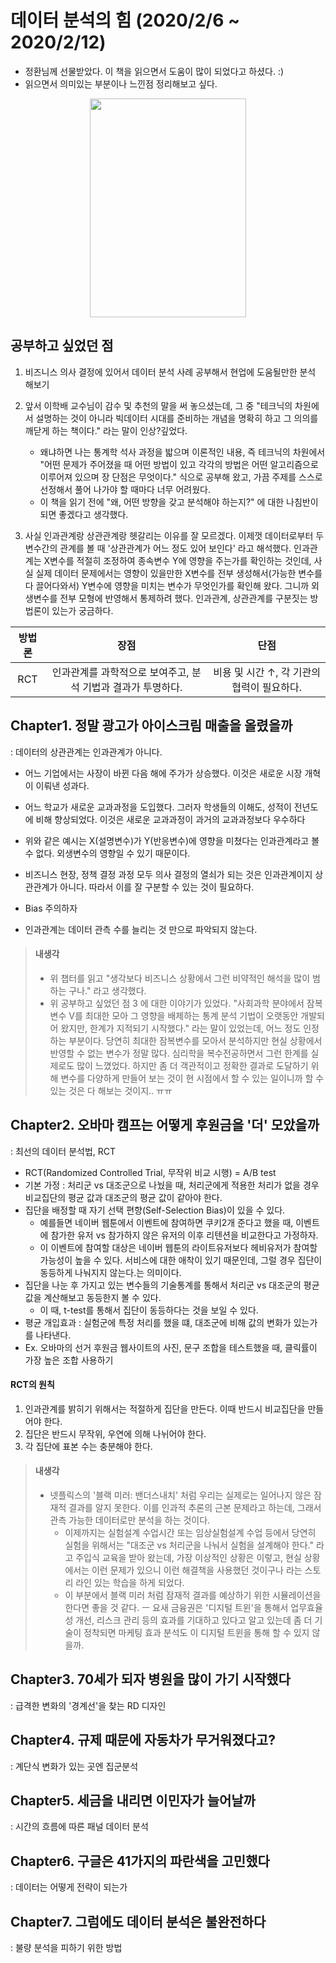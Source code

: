 
# 데이터 분석의 힘 (2020/2/6 ~ 2020/2/12) 
- 정환님께 선물받았다. 이 책을 읽으면서 도움이 많이 되었다고 하셨다. :)
- 읽으면서 의미있는 부분이나 느낀점 정리해보고 싶다. 

<p align="center">
  <img width="250" height="350" src="https://ifh.cc/g/9o2dW.jpg">
</p>

## 공부하고 싶었던 점 
1. 비즈니스 의사 결정에 있어서 데이터 분석 사례 공부해서 현업에 도움될만한 분석 해보기

2. 앞서 이학배 교수님이 감수 및 추천의 말을 써 놓으셨는데, 그 중 "테크닉의 차원에서 설명하는 것이 아니라 빅데이터 시대를 준비하는 개념을 명확히 하고 그 의의를 깨닫게 하는 책이다." 라는 말이 인상?깊었다.
     - 왜냐하면 나는 통계학 석사 과정을 밟으며 이론적인 내용, 즉 테크닉의 차원에서 "어떤 문제가 주어졌을 때 어떤 방법이 있고 각각의 방법은 어떤 알고리즘으로 이루어져 있으며 장 단점은 무엇이다." 식으로 공부해 왔고, 가끔 주제를 스스로 선정해서 풀어 나가야 할 때마다 너무 어려웠다. 
     - 이 책을 읽기 전에 "왜, 어떤 방향을 갖고 분석해야 하는지?" 에 대한 나침반이 되면 좋겠다고 생각했다.

3. 사실 인과관계랑 상관관계랑 헷갈리는 이유를 잘 모르겠다. 이제껏 데이터로부터 두 변수간의 관계를 볼 때 '상관관계가 어느 정도 있어 보인다' 라고 해석했다. 인과관계는 X변수를 적절히 조정하여 종속변수 Y에 영향을 주는가를 확인하는 것인데, 사실 실제 데이터 문제에서는 영향이 있을만한 X변수를 전부 생성해서(가능한 변수를 다 끌어다와서) Y변수에 영향을 미치는 변수가 무엇인가를 확인해 왔다. 그니까 외생변수를 전부 모형에 반영해서 통제하려 했다. 인과관계, 상관관계를 구분짓는 방법론이 있는가 궁금하다.

| 방법론 | 장점 | 단점 |
| :---: | :---: |  :---: |
| RCT | 인과관계를 과학적으로 보여주고, 분석 기법과 결과가 투명하다. | 비용 및 시간 ↑, 각 기관의 협력이 필요하다. | 



## Chapter1. 정말 광고가 아이스크림 매출을 올렸을까
: 데이터의 상관관계는 인과관계가 아니다.

- 어느 기업에서는 사장이 바뀐 다음 해에 주가가 상승했다. 이것은 새로운 시장 개혁이 이뤄낸 성과다. 
- 어느 학교가 새로운 교과과정을 도입했다. 그러자 학생들의 이해도, 성적이 전년도에 비해 향상되었다. 이것은 새로운 교과과정이 과거의 교과과정보다 우수하다 
- 위와 같은 예시는 X(설명변수)가 Y(반응변수)에 영향을 미쳤다는 인과관계라고 볼 수 없다. 외생변수의 영향일 수 있기 때문이다.

- 비즈니스 현장, 정책 결정 과정 모두 의사 결정의 열쇠가 되는 것은 인과관계이지 상관관계가 아니다. 따라서 이를 잘 구분할 수 있는 것이 필요하다. 
- Bias 주의하자 
- 인과관계는 데이터 관측 수를 늘리는 것 만으로 파악되지 않는다.

> #### 내생각
> - 위 챕터를 읽고 "생각보다 비즈니스 상황에서 그런 비약적인 해석을 많이 범하는 구나." 라고 생각했다. 
> - 위 공부하고 싶었던 점 3 에 대한 이야기가 있었다. "사회과학 분야에서 잠복변수 V를 최대한 모아 그 영향을 배제하는 통계 분석 기법이 오랫동안 개발되어 왔지만, 한계가 지적되기 시작했다." 라는 말이 있었는데, 어느 정도 인정하는 부분이다. 당연히 최대한 잠복변수를 모아서 분석하지만 현실 상황에서 반영할 수 없는 변수가 정말 많다. 심리학을 복수전공하면서 그런 한계를 실제로도 많이 느꼈었다. 하지만 좀 더 객관적이고 정확한 결과로 도달하기 위해 변수를 다양하게 만들어 보는 것이 현 시점에서 할 수 있는 일이니까 할 수 있는 것은 다 해보는 것이지.. ㅠㅠ 


## Chapter2. 오바마 캠프는 어떻게 후원금을 '더' 모았을까 
: 최선의 데이터 분석법, RCT

- RCT(Randomized Controlled Trial, 무작위 비교 시행) = A/B test
- 기본 가정 : 처리군 vs 대조군으로 나눴을 때, 처리군에게 적용한 처리가 없을 경우 비교집단의 평균 값과 대조군의 평균 값이 같아야 한다. 
- 집단을 배정할 때 자기 선택 편향(Self-Selection Bias)이 있을 수 있다. 
     - 예를들면 네이버 웹툰에서 이벤트에 참여하면 쿠키2개 준다고 했을 때, 이벤트에 참가한 유저 vs 참가하지 않은 유저의 이후 리텐션을 비교한다고 가정하자. 
     - 이 이벤트에 참여할 대상은 네이버 웹툰의 라이트유저보다 헤비유저가 참여할 가능성이 높을 수 있다. 서비스에 대한 애착이 있기 때문인데, 그럴 경우 집단이 동등하게 나눠지지 않는다.는 의미이다.
- 집단을 나눈 후 가지고 있는 변수들의 기술통계를 통해서 처리군 vs 대조군의 평균 값을 계산해보고 동등한지 볼 수 있다. 
     - 이 때, t-test를 통해서 집단이 동등하다는 것을 보일 수 있다. 
- 평균 개입효과 : 실험군에 특정 처리를 했을 떄, 대조군에 비해 값의 변화가 있는가를 나타낸다.  
- Ex. 오바마의 선거 후원금 웹사이트의 사진, 문구 조합을 테스트했을 때, 클릭률이 가장 높은 조합 사용하기 
#### RCT의 원칙 
1. 인과관계를 밝히기 위해서는 적절하게 집단을 만든다. 이때 반드시 비교집단을 만들어야 한다.
2. 집단은 반드시 무작위, 우연에 의해 나뉘어야 한다.
3. 각 집단에 표본 수는 충분해야 한다. 

> #### 내생각
> - 넷플릭스의 '블랙 미러: 밴더스내치' 처럼 우리는 실제로는 일어나지 않은 잠재적 결과를 알지 못한다. 이를 인과적 추론의 근본 문제라고 하는데, 그래서 관측 가능한 데이터로만 분석을 하는 것이다. 
>     - 이제까지는 실험설계 수업시간 또는 임상실험설계 수업 등에서 당연히 실험을 위해서는 "대조군 vs 처리군을 나눠서 실험을 설계해야 한다." 라고 주입식 교육을 받아 왔는데, 가장 이상적인 상황은 이렇고, 현실 상황에서는 이런 문제가 있으니 이런 해결책을 사용했던 것이구나 라는 스토리 라인 있는 학습을 하게 되었다.
>     - 이 부분에서 블랙 미러 처럼 잠재적 결과를 예상하기 위한 시뮬레이션을 한다면 좋을 것 같다. ㅡ 요새 금융권은 '디지털 트윈'을 통해서 업무효율성 개선, 리스크 관리 등의 효과를 기대하고 있다고 알고 있는데 좀 더 기술이 정착되면 마케팅 효과 분석도 이 디지털 트윈을 통해 할 수 있지 않을까. 

## Chapter3. 70세가 되자 병원을 많이 가기 시작했다
: 급격한 변화의 '경계선'을 찾는 RD 디자인



## Chapter4. 규제 때문에 자동차가 무거워졌다고?
: 계단식 변화가 있는 곳엔 집군분석



## Chapter5. 세금을 내리면 이민자가 늘어날까
: 시간의 흐름에 따른 패널 데이터 분석




## Chapter6. 구글은 41가지의 파란색을 고민했다
: 데이터는 어떻게 전략이 되는가




## Chapter7. 그럼에도 데이터 분석은 불완전하다
: 불량 분석을 피하기 위한 방법








